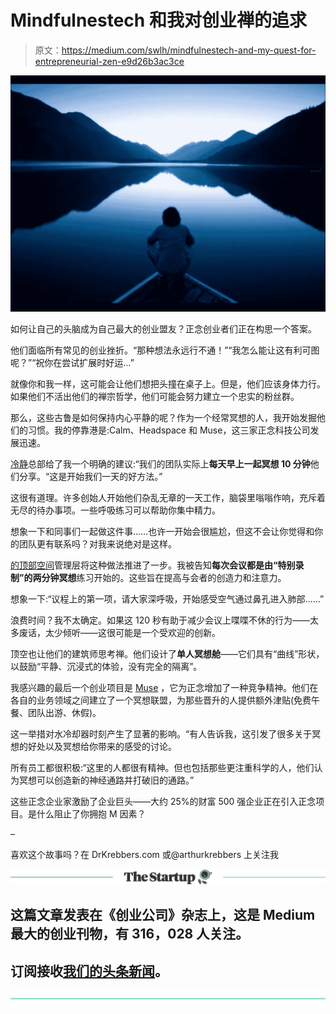# Mindfulnestech 和我对创业禅的追求

> 原文：<https://medium.com/swlh/mindfulnestech-and-my-quest-for-entrepreneurial-zen-e9d26b3ac3ce>

![](img/9b97f8494479ae096a8e1211ce83eb3a.png)

如何让自己的头脑成为自己最大的创业盟友？正念创业者们正在构思一个答案。

他们面临所有常见的创业挫折。“那种想法永远行不通！”“我怎么能让这有利可图呢？”“祝你在尝试扩展时好运…”

就像你和我一样，这可能会让他们想把头撞在桌子上。但是，他们应该身体力行。如果他们不活出他们的禅宗哲学，他们可能会努力建立一个忠实的粉丝群。

那么，这些古鲁是如何保持内心平静的呢？作为一个经常冥想的人，我开始发掘他们的习惯。我的停靠港是:Calm、Headspace 和 Muse，这三家正念科技公司发展迅速。

[冷静](http://www.calm.com)总部给了我一个明确的建议:“我们的团队实际上**每天早上一起冥想 10 分钟**他们分享。“这是开始我们一天的好方法。”

这很有道理。许多创始人开始他们杂乱无章的一天工作，脑袋里嗡嗡作响，充斥着无尽的待办事项。一些呼吸练习可以帮助你集中精力。

想象一下和同事们一起做这件事……也许一开始会很尴尬，但这不会让你觉得和你的团队更有联系吗？对我来说绝对是这样。

[的顶部空间](http://www.headspace.com)管理层将这种做法推进了一步。我被告知**每次会议都是由“特别录制”的两分钟冥想**练习开始的。这些旨在提高与会者的创造力和注意力。

想象一下:“议程上的第一项，请大家深呼吸，开始感受空气通过鼻孔进入肺部……”

浪费时间？我不太确定。如果这 120 秒有助于减少会议上喋喋不休的行为——太多废话，太少倾听——这很可能是一个受欢迎的创新。

顶空也让他们的建筑师思考禅。他们设计了**单人冥想舱**——它们具有“曲线”形状，以鼓励“平静、沉浸式的体验，没有完全的隔离”。

我感兴趣的最后一个创业项目是 [Muse](http://www.choosemuse.com) ，它为正念增加了一种竞争精神。他们在各自的业务领域之间建立了一个冥想联盟，为那些晋升的人提供额外津贴(免费午餐、团队出游、休假)。

这一举措对水冷却器时刻产生了显著的影响。“有人告诉我，这引发了很多关于冥想的好处以及冥想给你带来的感受的讨论。

所有员工都很积极:“这里的人都很有精神。但也包括那些更注重科学的人，他们认为冥想可以创造新的神经通路并打破旧的通路。”

这些正念企业家激励了企业巨头——大约 25%的财富 500 强企业正在引入正念项目。是什么阻止了你拥抱 M 因素？

–

喜欢这个故事吗？在 DrKrebbers.com 或@arthurkrebbers 上关注我

[![](img/308a8d84fb9b2fab43d66c117fcc4bb4.png)](https://medium.com/swlh)

## 这篇文章发表在《创业公司》杂志上，这是 Medium 最大的创业刊物，有 316，028 人关注。

## 订阅接收[我们的头条新闻](http://growthsupply.com/the-startup-newsletter/)。

[![](img/b0164736ea17a63403e660de5dedf91a.png)](https://medium.com/swlh)
